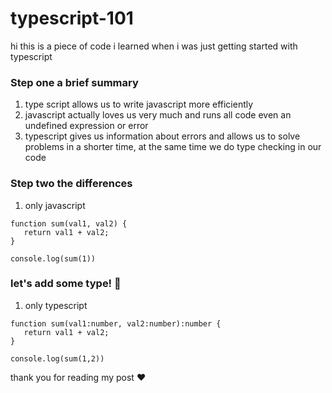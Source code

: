 # typescript-101
hi this is a piece of code i learned when i was just getting started with typescript


### Step one a brief summary
1. type script allows us to write javascript more efficiently
2. javascript actually loves us very much and runs all code even an undefined expression or error
3. typescript gives us information about errors and allows us to solve problems in a shorter time, at the same time we do type checking in our code
 
### Step two the differences

 1. only javascript
 
 ```
function sum(val1, val2) {
    return val1 + val2;
}

console.log(sum(1))
```
### let's add some type! :tada:

 1. only typescript

 ```
function sum(val1:number, val2:number):number {
    return val1 + val2;
}

console.log(sum(1,2))
```

thank you for reading my post :heart:
